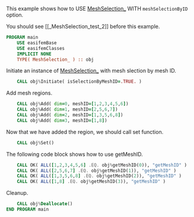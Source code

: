 This example shows how to USE [MeshSelection_](MeshSelection_.md) WITH `meshSelectionByID` option.

You should see [[_MeshSelection_test_2]] before this example.

``` fortran
PROGRAM main
    USE easifemBase
    USE easifemClasses
    IMPLICIT NONE
    TYPE( MeshSelection_ ) :: obj
```

Initiate an instance of [MeshSelection_](MeshSelection_.md) with mesh slection by mesh ID.


```fortran
    CALL obj%Initiate( isSelectionByMeshID=.TRUE. )
```

Add mesh regions.

```fortran
    CALL obj%Add( dim=0, meshID=[1,2,3,4,5,6])
    CALL obj%Add( dim=1, meshID=[2,5,6,7])
    CALL obj%Add( dim=2, meshID=[1,3,5,6,8])
    CALL obj%Add( dim=3, meshID=[1,8])
```

Now that we have added the region, we should call set function.

```fortran
    CALL obj%Set()
```

The following code block shows how to use getMeshID.

```fortran
    CALL OK( ALL([1,2,3,4,5,6] .EQ. obj%getMeshID(0)), "getMeshID" )
    CALL OK( ALL([2,5,6,7] .EQ. obj%getMeshID(1)), "getMeshID" )
    CALL OK( ALL([1,3,5,6,8] .EQ. obj%getMeshID(2)), "getMeshID" )
    CALL OK( ALL([1,8] .EQ. obj%getMeshID(3)), "getMeshID" )
```

Cleanup.

```fortran
    CALL obj%Deallocate()
END PROGRAM main
```

